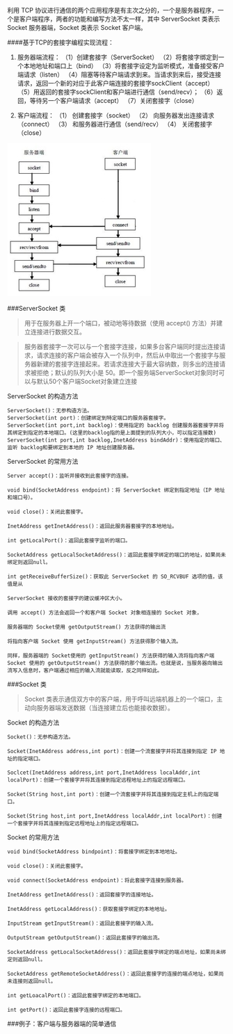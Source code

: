 利用 TCP 协议进行通信的两个应用程序是有主次之分的，一个是服务器程序，一个是客户端程序，两者的功能和编写方法不太一样，其中 ServerSocket 类表示 Socket 服务器端，Socket 类表示 Socket 客户端。

####基于TCP的套接字编程实现流程：

1. 服务器端流程：
（1）创建套接字（ServerSocket）
（2）将套接字绑定到一个本地地址和端口上（bind）
（3）将套接字设定为监听模式，准备接受客户端请求（listen）
（4）阻塞等待客户端请求到来。当请求到来后，接受连接请求，返回一个新的对应于此客户端连接的套接字sockClient（accept）
（5）用返回的套接字sockClient和客户端进行通信（send/recv）；
（6）返回，等待另一个客户端请求（accept）
（7）关闭套接字（close）

2. 客户端流程：
（1） 创建套接字（socket）
（2） 向服务器发出连接请求（connect）
（3） 和服务器进行通信（send/recv）
（4） 关闭套接字（close）

![tcp套接字流程](/assets/tcp套接字流程.jpg)

###ServerSocket 类

>用于在服务器上开一个端口，被动地等待数据（使用 accept() 方法）并建立连接进行数据交互。

>服务器套接字一次可以与一个套接字连接，如果多台客户端同时提出连接请求，请求连接的客户端会被存入一个队列中，然后从中取出一个套接字与服务器新建的套接字连接起来。若请求连接大于最大容纳数，则多出的连接请求被拒绝；默认的队列大小是 50。即一个服务端ServerSocket对象同时可以与默认50个客户端Socket对象建立连接


ServerSocket 的构造方法

    ServerSocket()：无参构造方法。
    ServerSocket(int port)：创建绑定到特定端口的服务器套接字。
    ServerSocket(int port,int backlog)：使用指定的 backlog 创建服务器套接字并将其绑定到指定的本地端口。(这里的backlog指的是上面提到的队列大小，可以指定连接数)
    ServerSocket(int port,int backlog,InetAddress bindAddr)：使用指定的端口、监听 backlog和要绑定到本地的 IP 地址创建服务器。

ServerSocket 的常用方法

    Server accept()：监听并接收到此套接字的连接。

    void bind(SocketAddress endpoint)：将 ServerSocket 绑定到指定地址（IP 地址和端口号）。

    void close()：关闭此套接字。

    InetAddress getInetAddress()：返回此服务器套接字的本地地址。

    int getLocalPort()：返回此套接字监听的端口。

    SocketAddress getLocalSocketAddress()：返回此套接字绑定的端口的地址，如果尚未绑定则返回null。

    int getReceiveBufferSize()：获取此 ServerSocket 的 SO_RCVBUF 选项的值，该值是从

    ServerSocket 接收的套接字的建议缓冲区大小。

    调用 accept() 方法会返回一个和客户端 Socket 对象相连接的 Socket 对象，

    服务器端的 Socket使用 getOutputStream() 方法获得的输出流

    将指向客户端 Socket 使用 getInputStream() 方法获得那个输入流。

    同样，服务器端的 Socket使用的 getInputStream() 方法获得的输入流将指向客户端 Socket 使用的 getOutputStream() 方法获得的那个输出流。也就是说，当服务器向输出流写入信息时，客户端通过相应的输入流就能读取，反之同样如此。

###Socket 类

>Socket 类表示通信双方中的客户端，用于呼叫远端机器上的一个端口，主动向服务器端发送数据（当连接建立后也能接收数据）。

Socket 的构造方法

    Socket()：无参构造方法。

    Socket(InetAddress address,int port)：创建一个流套接字并将其连接到指定 IP 地址的指定端口。

    Soclcet(InetAddress address,int port,InetAddress localAddr,int localPort)：创建一个套接字并将其连接到指定远程地址上的指定远程端口。

    Socket(String host,int port)：创建一个流套接字并将其连接到指定主机上的指定端口。

    Socket(String host,int port,InetAddress localAddr,int localPort)：创建一个套接字并将其连接到指定远程地址上的指定远程端口。

Socket 的常用方法

    void bind(SocketAddress bindpoint)：将套接字绑定到本地地址。

    void close()：关闭此套接字。

    void connect(SocketAddress endpoint)：将此套接字连接到服务器。

    InetAddress getInetAddress()：返回套接字的连接地址。

    InetAddress getLocalAddress()：获取套接字绑定的本地地址。

    InputStream getInputStream()：返回此套接字的输入流。

    OutputStream getOutputStream()：返回此套接字的输出流。

    SocketAddress getLocalSocketAddress()：返回此套接字绑定的端点地址，如果尚未绑定则返回null。

    SocketAddress getRemoteSocketAddress()：返回此套接字的连接的端点地址，如果尚未连接则返回null。

    int getLoacalPort()：返回此套接字绑定的本地端口。

    int getPort()：返回此套接字连接的远程端口。


###例子：客户端与服务器端的简单通信
